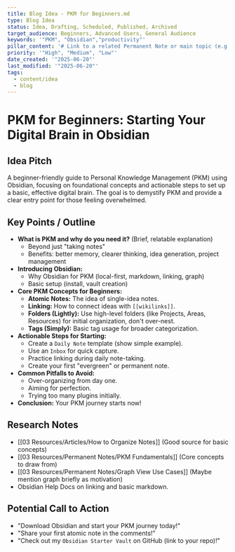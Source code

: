 ```yaml
---
title: Blog Idea - PKM for Beginners.md
type: Blog Idea
status: Idea, Drafting, Scheduled, Published, Archived
target_audience: Beginners, Advanced Users, General Audience
keywords: '"PKM", "Obsidian","productivity"'
pillar_content: '# Link to a related Permanent Note or main topic (e.g., "[[Permanent Notes/PKM Fundamentals]]")'
priority: '"High", "Medium", "Low"'
date_created: '"2025-06-20"'
last_modified: '"2025-06-20"'
tags:
  - content/idea
  - blog
---
```


# PKM for Beginners: Starting Your Digital Brain in Obsidian

## Idea Pitch

A beginner-friendly guide to Personal Knowledge Management (PKM) using Obsidian, focusing on foundational concepts and actionable steps to set up a basic, effective digital brain. The goal is to demystify PKM and provide a clear entry point for those feeling overwhelmed.

## Key Points / Outline

- **What is PKM and why do you need it?** (Brief, relatable explanation)
    - Beyond just "taking notes"
    - Benefits: better memory, clearer thinking, idea generation, project management
- **Introducing Obsidian:**
    - Why Obsidian for PKM (local-first, markdown, linking, graph)
    - Basic setup (install, vault creation)
- **Core PKM Concepts for Beginners:**
    - **Atomic Notes:** The idea of single-idea notes.
    - **Linking:** How to connect ideas with `[[wikilinks]]`.
    - **Folders (Lightly):** Use high-level folders (like Projects, Areas, Resources) for initial organization, don't over-nest.
    - **Tags (Simply):** Basic tag usage for broader categorization.
- **Actionable Steps for Starting:**
    - Create a `Daily Note` template (show simple example).
    - Use an `Inbox` for quick capture.
    - Practice linking during daily note-taking.
    - Create your first "evergreen" or permanent note.
- **Common Pitfalls to Avoid:**
    - Over-organizing from day one.
    - Aiming for perfection.
    - Trying too many plugins initially.
- **Conclusion:** Your PKM journey starts now!

## Research Notes

- [[03 Resources/Articles/How to Organize Notes]] (Good source for basic concepts)
- [[03 Resources/Permanent Notes/PKM Fundamentals]] (Core concepts to draw from)
- [[03 Resources/Permanent Notes/Graph View Use Cases]] (Maybe mention graph briefly as motivation)
- Obsidian Help Docs on linking and basic markdown.

## Potential Call to Action

- "Download Obsidian and start your PKM journey today!"
- "Share your first atomic note in the comments!"
- "Check out my `Obsidian Starter Vault` on GitHub (link to your repo)!"